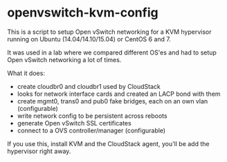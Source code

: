 # openvswitch-kvm-config
This is a script to setup Open vSwitch networking for a KVM hypervisor running on Ubuntu (14.04/14.10/15.04) or CentOS 6 and 7.

It was used in a lab where we compared different OS'es and had to setup Open vSwitch networking a lot of times.

What it does:
- create cloudbr0 and cloudbr1 used by CloudStack
- looks for network interface cards and created an LACP bond with them
- create mgmt0, trans0 and pub0 fake bridges, each on an own vlan (configurable)
- write network config to be persistent across reboots
- generate Open vSwitch SSL certificates
- connect to a OVS controller/manager (configurable)
 
If you use this, install KVM and the CloudStack agent, you'll be add the hypervisor right away.
